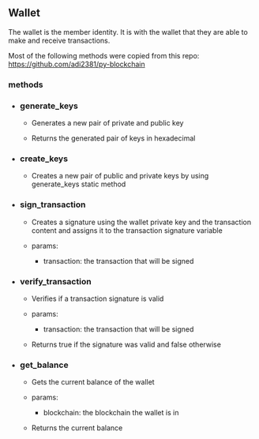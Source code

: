 ## Wallet

The wallet is the member identity. It is with the wallet that they are able to make and receive transactions.

Most of the following methods were copied from this repo: https://github.com/adi2381/py-blockchain

### methods
* ### generate_keys
    * Generates a new pair of private and public key

    * Returns the generated pair of keys in hexadecimal

* ### create_keys
    * Creates a new pair of public and private keys by using generate_keys static method
    
* ### sign_transaction
    * Creates a signature using the wallet private key and the transaction content and assigns it to the transaction signature variable

    * params:
        * transaction: the transaction that will be signed

* ### verify_transaction
    * Verifies if a transaction signature is valid

    * params:
        * transaction: the transaction that will be signed
    
    * Returns true if the signature was valid and false otherwise

* ### get_balance
    * Gets the current balance of the wallet

    * params:
        * blockchain: the blockchain the wallet is in
    
    * Returns the current balance